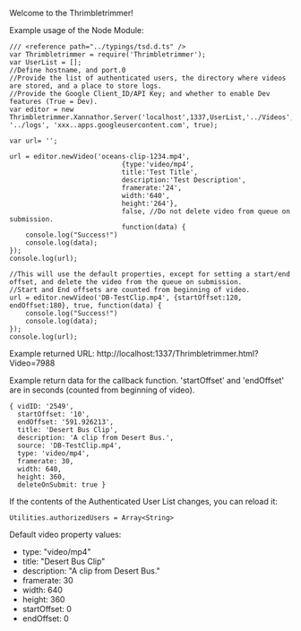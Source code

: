 Welcome to the Thrimbletrimmer!

Example usage of the Node Module:

```
/// <reference path="../typings/tsd.d.ts" />
var Thrimbletrimmer = require('Thrimbletrimmer');
var UserList = [];
//Define hostname, and port.0
//Provide the list of authenticated users, the directory where videos are stored, and a place to store logs.
//Provide the Google Client_ID/API Key; and whether to enable Dev features (True = Dev).
var editor = new Thrimbletrimmer.Xannathor.Server('localhost',1337,UserList,'../Videos', '../logs', 'xxx..apps.googleusercontent.com', true);

var url= '';

url = editor.newVideo('oceans-clip-1234.mp4', 
							{type:'video/mp4',
							title:'Test Title',
							description:'Test Description',
							framerate:'24',
							width:'640',
							height:'264'}, 
							false, //Do not delete video from queue on submission.
							function(data) {
	console.log("Success!")
	console.log(data);
});
console.log(url);

//This will use the default properties, except for setting a start/end offset, and delete the video from the queue on submission.
//Start and End offsets are counted from beginning of video.
url = editor.newVideo('DB-TestClip.mp4', {startOffset:120, endOffset:180}, true, function(data) {
	console.log("Success!")
	console.log(data);
});
console.log(url);
```

Example returned URL:
http://localhost:1337/Thrimbletrimmer.html?Video=7988

Example return data for the callback function. 'startOffset' and 'endOffset' are in seconds (counted from beginning of video).
```
{ vidID: '2549',
  startOffset: '10',
  endOffset: '591.926213',
  title: 'Desert Bus Clip',
  description: 'A clip from Desert Bus.',
  source: 'DB-TestClip.mp4',
  type: 'video/mp4',
  framerate: 30,
  width: 640,
  height: 360,
  deleteOnSubmit: true }
 ```
  
If the contents of the Authenticated User List changes, you can reload it:
```
Utilities.authorizedUsers = Array<String>
``` 

Default video property values:
* type: "video/mp4"
* title: "Desert Bus Clip"
* description: "A clip from Desert Bus."
* framerate: 30
* width: 640
* height: 360
* startOffset: 0
* endOffset: 0
